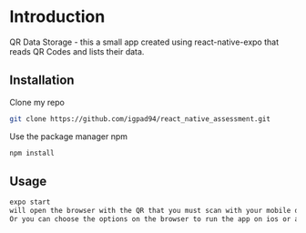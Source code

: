# Introduction

QR Data Storage - this a small app created using react-native-expo that reads QR Codes and lists their data.

## Installation

Clone my repo
```bash
git clone https://github.com/igpad94/react_native_assessment.git
```
Use the package manager npm

```bash
npm install
```

## Usage

```bash
expo start 
will open the browser with the QR that you must scan with your mobile device with the expo-go app installed.
Or you can choose the options on the browser to run the app on ios or android emulators.
```